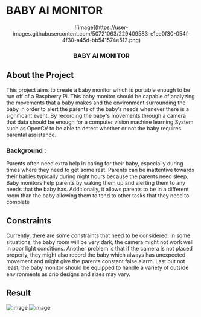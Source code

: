 # BABY AI MONITOR

<p align="center">
  <a>
    ![image](https://user-images.githubusercontent.com/50721063/229409583-e1ee0f30-054f-4f30-a45d-bb541574e512.png)
  </a>
  <h3 align="center">BABY AI MONITOR</h3>
  <!-- <p align="center">
    Mini Description Here...
  </p> -->
</p>

## About the Project
This project aims to create a baby monitor which is portable enough to be run off of a
Raspberry Pi. This baby monitor should be capable of analyzing the movements that a
baby makes and the environment surrounding the baby in order to alert the parents of
the baby’s needs whenever there is a significant event. By recording the baby's
movements through a camera that data should be enough for a computer vision
machine learning System such as OpenCV to be able to detect whether or not the baby
requires parental assistance.

### Background : 
Parents often need extra help in caring for their baby, especially during times where
they need to get some rest. Parents can be inattentive towards their babies typically
during night hours because the parents need sleep. Baby monitors help parents by
waking them up and alerting them to any needs that the baby has. Additionally, it
allows parents to be in a different room than the baby allowing them to tend to other
tasks that they need to complete


## Constraints
Currently, there are some constraints that need to be considered. In some situations,
the baby room will be very dark, the camera might not work well in poor light
conditions. Another problem is that if the camera is not placed properly, they might
also record the baby which always has unexpected movement and might give the
parents constant false alarm. Last but not least, the baby monitor should be equipped
to handle a variety of outside environments as crib designs and sizes may vary.

## Result

![image](https://user-images.githubusercontent.com/50721063/229409583-e1ee0f30-054f-4f30-a45d-bb541574e512.png)
![image](https://user-images.githubusercontent.com/50721063/229409665-2ea7c53f-b717-415e-90cd-c6420ce36dda.png)

